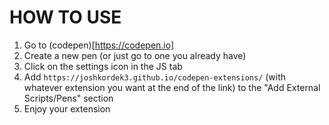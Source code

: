 # HOW TO USE
1. Go to (codepen)[https://codepen.io]
2. Create a new pen (or just go to one you already have)
3. Click on the settings icon in the JS tab
4. Add `https://joshkordek3.github.io/codepen-extensions/` (with whatever extension you want at the end of the link) to the "Add External Scripts/Pens" section
5. Enjoy your extension
